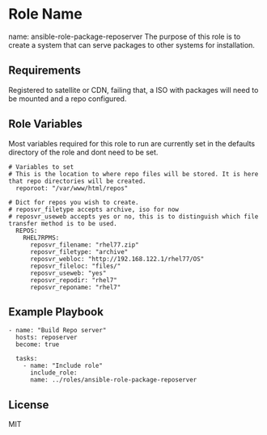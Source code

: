 Role Name
=========

name: ansible-role-package-reposerver
The purpose of this role is to create a system that can serve packages to other systems for installation.

Requirements
------------

Registered to satellite or CDN, failing that, a ISO with packages will need to be mounted and a repo configured.


Role Variables
--------------

Most variables required for this role to run are currently set in the defaults directory of the 
role and dont need to be set. 

```
# Variables to set
# This is the location to where repo files will be stored. It is here that repo directories will be created.
  reporoot: "/var/www/html/repos"

# Dict for repos you wish to create. 
# reposvr_filetype accepts archive, iso for now
# reposvr_useweb accepts yes or no, this is to distinguish which file transfer method is to be used.
  REPOS:
    RHEL7RPMS:
      reposvr_filename: "rhel77.zip"
      reposvr_filetype: "archive"
      reposvr_webloc: "http://192.168.122.1/rhel77/OS"
      reposvr_fileloc: "files/"
      reposvr_useweb: "yes"
      reposvr_repodir: "rhel7"
      reposvr_reponame: "rhel7"
```
Example Playbook
----------------

    - name: "Build Repo server" 
      hosts: reposerver  
      become: true

      tasks:
        - name: "Include role"
          include_role:
          name: ../roles/ansible-role-package-reposerver


License
-------

MIT

